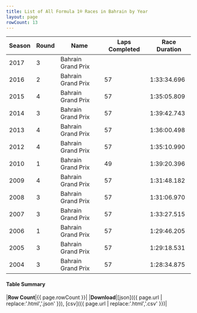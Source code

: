```yaml
---
title: List of All Formula 1® Races in Bahrain by Year
layout: page
rowCount: 13
---
```


| Season | Round | Name | Laps Completed | Race Duration |
|--|--|--|--|--|
| 2017 | 3 | Bahrain Grand Prix |   |   |
| 2016 | 2 | Bahrain Grand Prix | 57 | 1:33:34.696 |
| 2015 | 4 | Bahrain Grand Prix | 57 | 1:35:05.809 |
| 2014 | 3 | Bahrain Grand Prix | 57 | 1:39:42.743 |
| 2013 | 4 | Bahrain Grand Prix | 57 | 1:36:00.498 |
| 2012 | 4 | Bahrain Grand Prix | 57 | 1:35:10.990 |
| 2010 | 1 | Bahrain Grand Prix | 49 | 1:39:20.396 |
| 2009 | 4 | Bahrain Grand Prix | 57 | 1:31:48.182 |
| 2008 | 3 | Bahrain Grand Prix | 57 | 1:31:06.970 |
| 2007 | 3 | Bahrain Grand Prix | 57 | 1:33:27.515 |
| 2006 | 1 | Bahrain Grand Prix | 57 | 1:29:46.205 |
| 2005 | 3 | Bahrain Grand Prix | 57 | 1:29:18.531 |
| 2004 | 3 | Bahrain Grand Prix | 57 | 1:28:34.875 |

#### Table Summary

|**Row Count**|{{ page.rowCount }}|
|**Download**|[json]({{ page.url | replace:'.html','.json' }}), [csv]({{ page.url | replace:'.html','.csv' }})|
